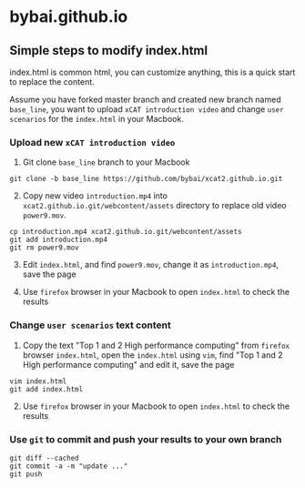 # bybai.github.io

## Simple steps to modify index.html

index.html is common html, you can customize anything, this is a quick start to replace the content.

Assume you have forked master branch and created new branch named ``base_line``, you want to upload ``xCAT introduction video`` and change ``user scenarios`` for the ``index.html`` in your Macbook.

### Upload new ``xCAT introduction video``

1. Git clone ``base_line`` branch to your Macbook 
```
git clone -b base_line https://github.com/bybai/xcat2.github.io.git
```
2. Copy new video ``introduction.mp4`` into ``xcat2.github.io.git/webcontent/assets`` directory to replace old video ``power9.mov``.
```
cp introduction.mp4 xcat2.github.io.git/webcontent/assets
git add introduction.mp4
git rm power9.mov
```
3. Edit ``index.html``, and find ``power9.mov``, change it as ``introduction.mp4``, save the page

4. Use ``firefox`` browser in your Macbook to open ``index.html`` to check the results

### Change ``user scenarios`` text content

1. Copy the text "Top 1 and 2 High performance computing" from ``firefox`` browser ``index.html``, open the ``index.html`` using ``vim``, find "Top 1 and 2 High performance computing" and edit it, save the page
```
vim index.html
git add index.html
```
2. Use ``firefox`` browser in your Macbook to open ``index.html`` to check the results

### Use ``git`` to commit and push your results to your own branch
```
git diff --cached
git commit -a -m "update ..."
git push
```
